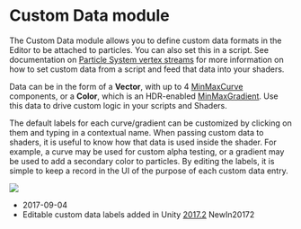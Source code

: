 # Custom Data module

The Custom Data module allows you to define custom data formats in the Editor to be attached to particles. You can also set this in a script. See documentation on [Particle System vertex streams](PartSysVertexStreams) for more information on how to set custom data from a script and feed that data into your shaders. 

Data can be in the form of a __Vector__, with up to 4 [MinMaxCurve](ScriptRef:ParticleSystem.MinMaxCurve.html) components, or a __Color__, which is an HDR-enabled [MinMaxGradient](ScriptRef:ParticleSystem.MinMaxGradient.html). Use this data to drive custom logic in your scripts and Shaders.

The default labels for each curve/gradient can be customized by clicking on them and typing in a contextual name. When passing custom data to shaders, it is useful to know how that data is used inside the shader. For example, a curve may be used for custom alpha testing, or a gradient may be used to add a secondary color to particles. By editing the labels, it is simple to keep a record in the UI of the purpose of each custom data entry.

![](../uploads/Main/CustomDataModule.png)

* <span class="page-edit">2017-09-04  <!-- include IncludeTextAmendPageSomeEdit --></span>
*  <span class="page-history">Editable custom data labels added in Unity  [2017.2](https://docs.unity3d.com/2017.2/Documentation/Manual/30_search.html?q=newin20172) <span class="search-words">NewIn20172</span></span>